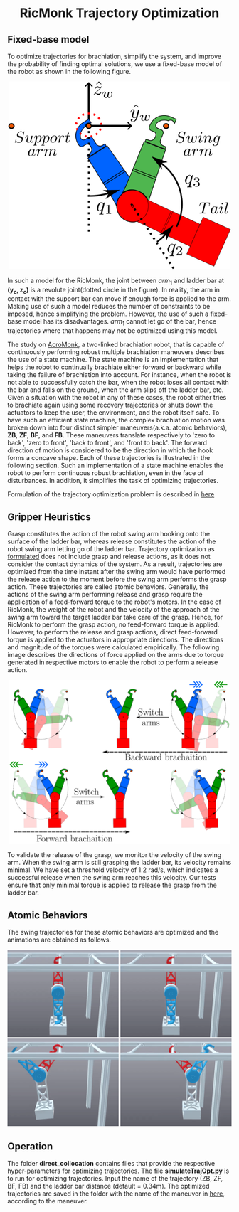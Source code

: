 <div align="center">

# RicMonk Trajectory Optimization
</div>

## Fixed-base model
To optimize trajectories for brachiation, simplify the system, and improve the probability of finding optimal solutions, we use a fixed-base model of the robot as shown in the following figure.


<div align="center">
<img width="500" src="../../../../../data/model/ricMonkFullSchematic.png" />
</div>


In such a model for the RicMonk, the joint between $arm_1$ and ladder bar at $\mathbf{(y_{c}, z_{c})}$ is a revolute joint(dotted circle in the figure). In reality, the arm in contact with the support bar can move if enough force is applied to the arm. Making use of such a model reduces the number of constraints to be imposed, hence simplifying the problem. However, the use of such a fixed-base model has its disadvantages. $arm_1$ cannot let go of the bar, hence trajectories where that happens may not be optimized using this model.

The study on [AcroMonk](https://github.com/dfki-ric-underactuated-lab/acromonk), a two-linked brachiation robot, that is capable of continuously performing robust multiple brachiation maneuvers describes the use of a state machine. The state machine is an implementation that helps the robot to continually brachiate either forward or backward while taking the failure of brachiation into account. For instance, when the robot is not able to successfully catch the bar, when the robot loses all contact with the bar and falls on the ground, when the arm slips off the ladder bar, etc. Given a situation with the robot in any of these cases, the robot either tries to brachiate again using some recovery trajectories or shuts down the actuators to keep the user, the environment, and the robot itself safe. To have such an efficient state machine, the complex brachiation motion was broken down into four distinct simpler maneuvers(a.k.a. atomic behaviors), **ZB**, **ZF**, **BF**, and **FB**. These maneuvers translate respectively to 'zero to back', 'zero to front', 'back to front', and 'front to back'. The forward direction of motion is considered to be the direction in which the hook forms a concave shape. Each of these trajectories is illustrated in the following section. Such an implementation of a state machine enables the robot to perform continuous robust brachiation, even in the face of disturbances. In addition, it simplifies the task of optimizing trajectories. 

Formulation of the trajectory optimization problem is described in [here](formulation.md)

## Gripper Heuristics
Grasp constitutes the action of the robot swing arm hooking onto the surface of the ladder bar, whereas release constitutes the action of the robot swing arm letting go of the ladder bar. Trajectory optimization as [formulated](formulation.md) does not include grasp and release actions, as it does not consider the contact dynamics of the system. As a result, trajectories are optimized from the time instant after the swing arm would have performed the release action to the moment before the swing arm performs the grasp action. These trajectories are called atomic behaviors. Generally, the actions of the swing arm performing release and grasp require the application of a feed-forward torque to the robot's motors. In the case of RicMonk, the weight of the robot and the velocity of the approach of the swing arm toward the target ladder bar take care of the grasp. Hence, for RicMonk to perform the grasp action, no feed-forward torque is applied. However, to perform the release and grasp actions, direct feed-forward torque is applied to the actuators in appropriate directions. The directions and magnitude of the torques were calculated empirically. The following image describes the directions of force applied on the arms due to torque generated in respective motors to enable the robot to perform a release action.


<div align="center">
<img width="500" src="../../../../../hardware/imagesAndGifs/continuousBrachaition.png" />
</div>


To validate the release of the grasp, we monitor the velocity of the swing arm. When the swing arm is still grasping the ladder bar, its velocity remains minimal. We have set a threshold velocity of 1.2 rad/s, which indicates a successful release when the swing arm reaches this velocity. Our tests ensure that only minimal torque is applied to release the grasp from the ladder bar.


## Atomic Behaviors
The swing trajectories for these atomic behaviors are optimized and the animations are obtained as follows. 

<!-- <div align="center">
<img width="500" src="data/model/stateMachine.png" />
</div> -->

<div align="center">
<img width="250" src="../../../../../hardware/imagesAndGifs/zb.gif" >
<img width="250" src="../../../../../hardware/imagesAndGifs/zf.gif" >
<img width="250" src="../../../../../hardware/imagesAndGifs/bf.gif" >
<img width="250" src="../../../../../hardware/imagesAndGifs/fb.gif" >
</div>

<!---
<div align="center">
<img width="200" src="hardware/imagesAndGifs/ZB_ini_gif.gif" >
<img width="200" src="hardware/imagesAndGifs/ZF_ini_gif.gif" >
<img width="200" src="hardware/imagesAndGifs/BF_ini_gif.gif" >
<img width="200" src="hardware/imagesAndGifs/FB_ini_gif.gif" >
</div>
-->

## Operation
The folder **direct_collocation** contains files that provide the respective hyper-parameters for optimizing trajectories. The file **simulateTrajOpt.py** is to run for optimizing trajectories. Input the name of the trajectory (ZB, ZF, BF, FB) and the ladder bar distance (default = 0.34m). The optimized trajectories are saved in the folder with the name of the maneuver in [here](/data/trajectories/direct_collocation/), according to the maneuver.